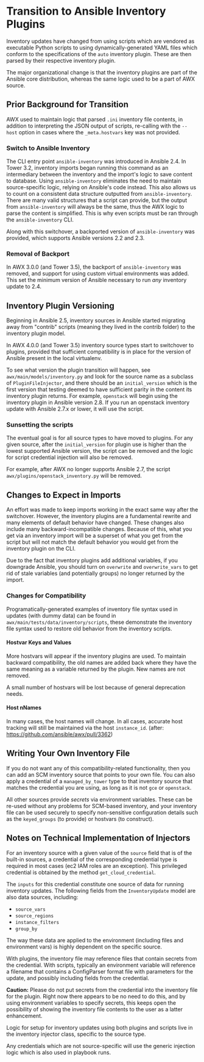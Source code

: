 # Transition to Ansible Inventory Plugins
Inventory updates have changed from using scripts which are vendored as executable Python scripts to using dynamically-generated YAML files which conform to the specifications of the `auto` inventory plugin.  These are then parsed by their respective inventory plugin.

The major organizational change is that the inventory plugins are part of the Ansible core distribution, whereas the same logic used to be a part of AWX source.

## Prior Background for Transition

AWX used to maintain logic that parsed `.ini` inventory file contents, in addition to interpreting the JSON output of scripts, re-calling with the `--host` option in cases where the `_meta.hostvars` key was not provided.

### Switch to Ansible Inventory

The CLI entry point `ansible-inventory` was introduced in Ansible 2.4. In Tower 3.2, inventory imports began running this command as an intermediary between the inventory and the import's logic to save content to database. Using `ansible-inventory` eliminates the need to maintain source-specific logic, relying on Ansible's code instead. This also allows us to count on a consistent data structure outputted from `ansible-inventory`. There are many valid structures that a script can provide, but the output from `ansible-inventory` will always be the same, thus the AWX logic to parse the content is simplified. This is why even scripts must be ran through the `ansible-inventory` CLI.

Along with this switchover, a backported version of `ansible-inventory` was provided, which supports Ansible versions 2.2 and 2.3.

### Removal of Backport

In AWX 3.0.0 (and Tower 3.5), the backport of `ansible-inventory` was removed, and support for using custom virtual environments was added. This set the minimum version of Ansible necessary to run _any_ inventory update to 2.4.

## Inventory Plugin Versioning

Beginning in Ansible 2.5, inventory sources in Ansible started migrating away from "contrib" scripts (meaning they lived in the contrib folder) to the inventory plugin model.

In AWX 4.0.0 (and Tower 3.5) inventory source types start to switchover to plugins, provided that sufficient compatibility is in place for the version of Ansible present in the local virtualenv.

To see what version the plugin transition will happen, see `awx/main/models/inventory.py` and look for the source name as a subclass of `PluginFileInjector`, and there should be an `initial_version` which is the first version that testing deemed to have sufficient parity in the content its inventory plugin returns. For example, `openstack` will begin using the inventory plugin in Ansible version 2.8. If you run an openstack inventory update with Ansible 2.7.x or lower, it will use the script.

### Sunsetting the scripts

The eventual goal is for all source types to have moved to plugins. For any given source, after the `initial_version` for plugin use is higher than the lowest supported Ansible version, the script can be removed and the logic for script credential injection will also be removed.

For example, after AWX no longer supports Ansible 2.7, the script `awx/plugins/openstack_inventory.py` will be removed.

## Changes to Expect in Imports

An effort was made to keep imports working in the exact same way after the switchover. However, the inventory plugins are a fundamental rewrite and many elements of default behavior have changed. These changes also include many backward-incompatible changes. Because of this, what you get via an inventory import will be a superset of what you get from the script but will not match the default behavior you would get from the inventory plugin on the CLI.

Due to the fact that inventory plugins add additional variables, if you downgrade Ansible, you should turn on `overwrite` and `overwrite_vars` to get rid of stale variables (and potentially groups) no longer returned by the import.

### Changes for Compatibility

Programatically-generated examples of inventory file syntax used in updates (with dummy data) can be found in `awx/main/tests/data/inventory/scripts`, these demonstrate the inventory file syntax used to restore old behavior from the inventory scripts.

#### Hostvar Keys and Values

More hostvars will appear if the inventory plugins are used. To maintain backward compatibility, the old names are added back where they have the same meaning as a variable returned by the plugin. New names are not removed.

A small number of hostvars will be lost because of general deprecation needs.

#### Host nNames

In many cases, the host names will change. In all cases, accurate host tracking will still be maintained via the host `instance_id`. (after: https://github.com/ansible/awx/pull/3362)

## Writing Your Own Inventory File

If you do not want any of this compatibility-related functionality, then you can add an SCM inventory source that points to your own file. You can also apply a credential of a `managed_by_tower` type to that inventory source that matches the credential you are using, as long as it is not `gce` or `openstack`.

All other sources provide _secrets_ via environment variables.  These can be re-used without any problems for SCM-based inventory, and your inventory file can be used securely to specify non-sensitive configuration details such as the `keyed_groups` (to provide) or hostvars (to construct).

## Notes on Technical Implementation of Injectors

For an inventory source with a given value of the `source` field that is of the built-in sources, a credential of the corresponding credential type is required in most cases (ec2 IAM roles are an exception). This privileged credential is obtained by the method `get_cloud_credential`.

The `inputs` for this credential constitute one source of data for running inventory updates. The following fields from the `InventoryUpdate` model are also data sources, including:

 - `source_vars`
 - `source_regions`
 - `instance_filters`
 - `group_by`

The way these data are applied to the environment (including files and environment vars) is highly dependent on the specific source.

With plugins, the inventory file may reference files that contain secrets from the credential. With scripts, typically an environment variable will reference a filename that contains a ConfigParser format file with parameters for the update, and possibly including fields from the credential.

**Caution:** Please do not put secrets from the credential into the inventory file for the plugin. Right now there appears to be no need to do this, and by using environment variables to specify secrets, this keeps open the possibility of showing the inventory file contents to the user as a latter enhancement.

Logic for setup for inventory updates using both plugins and scripts live in the inventory injector class, specific to the source type.

Any credentials which are not source-specific will use the generic injection logic which is also used in playbook runs.

